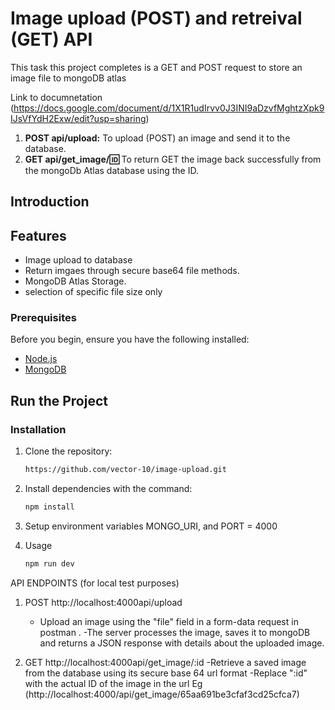 # Image upload (POST) and retreival (GET) API 

This task this project completes is a GET and POST request to store an image file to mongoDB atlas


Link to documnetation  (https://docs.google.com/document/d/1X1R1udIrvv0J3INI9aDzvfMghtzXpk9IJsVfYdH2Exw/edit?usp=sharing)

1. **POST api/upload:** To upload (POST) an image and send it to the database.
2. **GET api/get_image/:id:** To return GET the image back successfully from the mongoDb Atlas database using the ID.

## Introduction


## Features

- Image upload to database
- Return imgaes through secure base64 file methods.
- MongoDB Atlas Storage.
- selection of specific file size only


### Prerequisites

Before you begin, ensure you have the following installed:

- [Node.js](https://nodejs.org/)
- [MongoDB](https://www.mongodb.com/try/download/community)

## Run the Project
### Installation

1. Clone the repository:

   ```bash
   https://github.com/vector-10/image-upload.git

2. Install dependencies with the command:

   ```bash
   npm install

3. Setup environment variables
   MONGO_URI,  and PORT = 4000

4. Usage

   ```bash
   npm run dev

API ENDPOINTS (for local test purposes)
1. POST http://localhost:4000api/upload
   - Upload an image using the "file" field in a form-data request in postman .
   -The server processes the image, saves it to mongoDB and returns a JSON response with details about the uploaded image.

2. GET http://localhost:4000api/get_image/:id
   -Retrieve a saved image from the database using its secure base 64 url format
   -Replace ":id" with the actual ID of the image in the url Eg (http://localhost:4000/api/get_image/65aa691be3cfaf3cd25cfca7)



